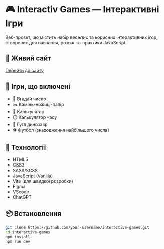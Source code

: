# 🎮 Interactiv Games — Інтерактивні Ігри

Веб-проєкт, що містить набір веселих та корисних інтерактивних ігор, створених для навчання, розваг та практики JavaScript.

## 🔗 Живий сайт

[Перейти до сайту](https://taras405.github.io/Interactive--games/)

## 🧩 Ігри, що включені

- 🧠 Вгадай число
- ✂️ Камінь-ножиці-папір
- 🧮 Калькулятор
- ⏱️ Калькулятор часу
- 🦖 Гугл динозавр
- ⚽ Футбол (знаходження найбільшого числа)

## 🚀 Технології

- HTML5
- CSS3
- SASS/SCSS
- JavaScript (Vanilla)
- Vite (для швидкої розробки)
- Figma
- VScode
- ChatGPT

## 📦 Встановлення

```bash
git clone https://github.com/your-username/interactive-games.git
cd interactive-games
npm install
npm run dev